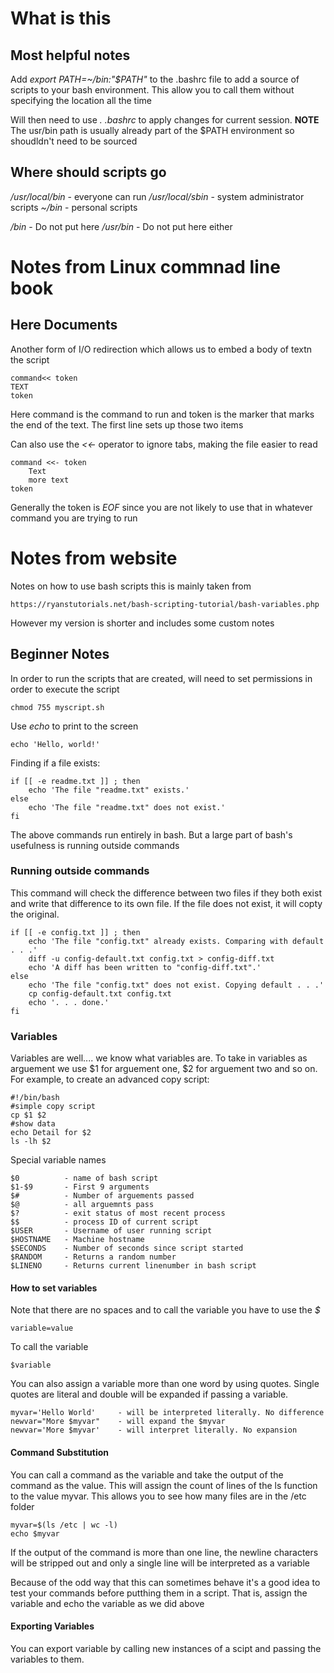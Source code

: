 # What is this


## Most helpful notes
Add *export PATH=~/bin:"$PATH"* to the .bashrc file to add a source of
scripts to your bash environment. This allow you to call them without
specifying the location all the time

Will then need to use *. .bashrc* to apply changes for current session.
**NOTE** The usr/bin path is usually already part of the $PATH environment so
shoudldn't need to be sourced



## Where should scripts go

*/usr/local/bin*        - everyone can run
*/usr/local/sbin*       - system administrator scripts
*~/bin*                 - personal scripts

*/bin*                  - Do not put here
*/usr/bin*              - Do not put here either

# Notes from Linux commnad line book 

## Here Documents

Another form of I/O redirection which allows us to embed a body of textn the
script

    command<< token
    TEXT
    token

Here command is the command to run and token is the marker that marks the end
of the text. The first line sets up those two items

Can also use the *<<-* operator to ignore tabs, making the file easier to read

    command <<- token
        Text
        more text
    token

Generally the token is *_EOF_* since you are not likely to use that in whatever
command you are trying to run



# Notes from website
Notes on how to use bash scripts
this is mainly taken from

    https://ryanstutorials.net/bash-scripting-tutorial/bash-variables.php

However my version is shorter and includes some custom notes


## Beginner Notes
In order to run the scripts that are created, will need to set permissions in
order to execute the script

    chmod 755 myscript.sh

Use *echo* to print to the screen

    echo 'Hello, world!'

Finding if a file exists:

    if [[ -e readme.txt ]] ; then
        echo 'The file "readme.txt" exists.'
    else
        echo 'The file "readme.txt" does not exist.'
    fi

The above commands run entirely in bash. But a large part of bash's usefulness
is running outside commands


### Running outside commands

This command will check the difference between two files if they both exist and
write that difference to its own file. If the file does not exist, it will
copty the original.

    if [[ -e config.txt ]] ; then
        echo 'The file "config.txt" already exists. Comparing with default . . .'
        diff -u config-default.txt config.txt > config-diff.txt
        echo 'A diff has been written to "config-diff.txt".'
    else
        echo 'The file "config.txt" does not exist. Copying default . . .'
        cp config-default.txt config.txt
        echo '. . . done.'
    fi


### Variables

Variables are well.... we know what variables are. To take in variables as
arguement we use $1 for arguement one, $2 for arguement two and so on. For
example, to create an advanced copy script:

    #!/bin/bash
    #simple copy script
    cp $1 $2
    #show data
    echo Detail for $2
    ls -lh $2

Special variable names

    $0          - name of bash script
    $1-$9       - First 9 arguments
    $#          - Number of arguements passed
    $@          - all arguemnts pass
    $?          - exit status of most recent process
    $$          - process ID of current script
    $USER       - Username of user running script
    $HOSTNAME   - Machine hostname
    $SECONDS    - Number of seconds since script started
    $RANDOM     - Returns a random number
    $LINENO     - Returns current linenumber in bash script

#### How to set variables
Note that there are no spaces and to call the variable you have to use the *$*

    variable=value

To call the variable

    $variable

You can also assign a variable more than one word by using quotes. Single
quotes are literal and double will be expanded if passing a variable.

    myvar='Hello World'     - will be interpreted literally. No difference
    newvar="More $myvar"    - will expand the $myvar
    newvar='More $myvar'    - will interpret literally. No expansion

#### Command Substitution
You can call a command as the variable and take the output of the command as
the value. This will assign the count of lines of the ls function to the value
myvar. This allows you to see how many files are in the /etc folder

    myvar=$(ls /etc | wc -l)
    echo $myvar

If the output of the command is more than one line, the newline characters will
be stripped out and only a single line will be interpreted as a variable


Because of the odd way that this can sometimes behave it's a good idea to test
your commands before putthing them in a script. That is, assign the variable
and echo the variable as we did above

#### Exporting Variables

You can export variable by calling new instances of a scipt and passing the
variables to them. 
